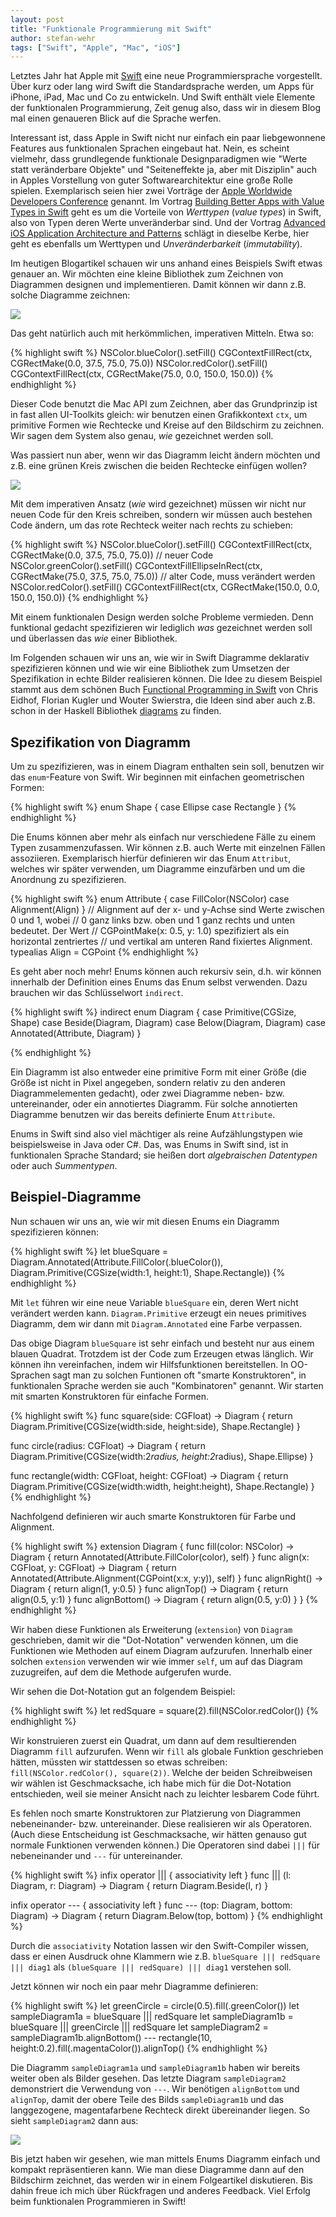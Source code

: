 ```yaml
---
layout: post
title: "Funktionale Programmierung mit Swift"
author: stefan-wehr
tags: ["Swift", "Apple", "Mac", "iOS"]
---
```


Letztes Jahr hat Apple mit [Swift](https://developer.apple.com/swift/)
eine neue Programmiersprache vorgestellt. Über kurz oder lang wird Swift
die Standardsprache werden, um Apps für iPhone, iPad, Mac und Co zu
entwickeln. Und Swift enthält viele Elemente der funktionalen
Programmierung, Zeit genug also, dass wir in diesem Blog mal einen
genaueren Blick auf die Sprache werfen.

Interessant ist, dass Apple in Swift nicht nur einfach ein paar
liebgewonnene Features aus funktionalen Sprachen eingebaut hat. Nein, es
scheint vielmehr, dass grundlegende funktionale Designparadigmen wie
"Werte statt veränderbare Objekte" und "Seiteneffekte ja, aber mit
Disziplin" auch in Apples Vorstellung von guter Softwarearchitektur eine
große Rolle spielen. Exemplarisch seien hier zwei Vorträge der
[Apple Worldwide Developers Conference](https://developer.apple.com/wwdc/) genannt.
Im Vortrag
[Building Better Apps with Value Types in Swift](https://www.youtube.com/watch?v=av4i3x-aZbM)
geht es um die Vorteile von *Werttypen* (*value types*) in Swift, also von
Typen deren Werte unveränderbar sind. Und der Vortrag
[Advanced iOS Application Architecture and Patterns](https://developer.apple.com/videos/play/wwdc2014-229/)
schlägt in dieselbe Kerbe, hier
geht es ebenfalls um Werttypen und *Unveränderbarkeit* (*immutability*).

<!-- more start -->

Im heutigen Blogartikel schauen wir uns anhand eines Beispiels Swift etwas
genauer an. Wir möchten eine kleine Bibliothek zum
Zeichnen von Diagrammen designen und implementieren. Damit können wir dann
z.B. solche Diagramme zeichnen:

<div class="center">
<img src="/files/swift/diag1.png" />
</div>

Das geht natürlich auch mit herkömmlichen, imperativen
Mitteln. Etwa so:

{% highlight swift %}
NSColor.blueColor().setFill()
CGContextFillRect(ctx, CGRectMake(0.0, 37.5, 75.0, 75.0))
NSColor.redColor().setFill()
CGContextFillRect(ctx, CGRectMake(75.0, 0.0, 150.0, 150.0))
{% endhighlight %}

Dieser Code benutzt die Mac API zum Zeichnen, aber das Grundprinzip ist in
fast allen UI-Toolkits gleich: wir benutzen einen Grafikkontext `ctx`, um
primitive Formen wie Rechtecke und Kreise auf den Bildschirm zu
zeichnen. Wir sagen dem System also genau, *wie* gezeichnet werden soll.

Was passiert nun aber, wenn wir das Diagramm leicht ändern möchten und
z.B. eine grünen Kreis zwischen die beiden Rechtecke einfügen wollen?

<div class="center">
<img src="/files/swift/diag2.png" />
</div>

Mit dem imperativen Ansatz (*wie* wird gezeichnet) müssen wir nicht nur
neuen Code für den Kreis schreiben, sondern wir müssen auch bestehen Code
ändern, um das rote Rechteck weiter nach rechts zu schieben:

{% highlight swift %}
NSColor.blueColor().setFill()
CGContextFillRect(ctx, CGRectMake(0.0, 37.5, 75.0, 75.0))
// neuer Code
NSColor.greenColor().setFill()
CGContextFillEllipseInRect(ctx, CGRectMake(75.0, 37.5, 75.0, 75.0))
// alter Code, muss verändert werden
NSColor.redColor().setFill()
CGContextFillRect(ctx, CGRectMake(150.0, 0.0, 150.0, 150.0))
{% endhighlight %}

Mit einem funktionalen Design werden solche Probleme vermieden. Denn
funktional gedacht spezifizieren wir lediglich *was* gezeichnet werden
soll und überlassen das *wie* einer Bibliothek.

Im Folgenden schauen wir uns an, wie wir in Swift Diagramme
deklarativ spezifizieren können und wie wir eine Bibliothek zum Umsetzen
der Spezifikation in echte Bilder realisieren können. Die Idee zu diesem
Beispiel stammt aus dem schönen Buch
[Functional Programming in Swift](https://www.objc.io/books/) von
Chris Eidhof, Florian Kugler und Wouter Swierstra, die Ideen sind aber
auch z.B. schon in der Haskell Bibliothek
[diagrams](http://projects.haskell.org/diagrams/) zu finden.

## Spezifikation von Diagramm

Um zu spezifizieren, was in einem Diagram enthalten sein soll, benutzen
wir das `enum`-Feature von Swift. Wir beginnen mit einfachen geometrischen Formen:

{% highlight swift %}
enum Shape {
    case Ellipse
    case Rectangle
}
{% endhighlight %}

Die Enums können aber mehr als einfach nur verschiedene Fälle zu einem
Typen zusammenzufassen. Wir können z.B. auch Werte mit einzelnen Fällen
assoziieren. Exemplarisch hierfür definieren wir das Enum `Attribut`, welches wir
später verwenden, um Diagramme einzufärben und um die Anordnung zu spezifizieren.

{% highlight swift %}
enum Attribute {
    case FillColor(NSColor)
    case Alignment(Align)
}
// Alignment auf der x- und y-Achse sind Werte zwischen 0 und 1, wobei
// 0 ganz links bzw. oben und 1 ganz rechts und unten bedeutet. Der Wert
// CGPointMake(x: 0.5, y: 1.0) spezifiziert als ein horizontal zentriertes
// und vertikal am unteren Rand fixiertes Alignment.
typealias Align = CGPoint
{% endhighlight %}

Es geht aber noch mehr! Enums können auch rekursiv sein, d.h. wir können
innerhalb der Definition eines Enums das Enum selbst verwenden. Dazu
brauchen wir das Schlüsselwort `indirect`.

{% highlight swift %}
indirect enum Diagram {
    case Primitive(CGSize, Shape)
    case Beside(Diagram, Diagram)
    case Below(Diagram, Diagram)
    case Annotated(Attribute, Diagram)
}

{% endhighlight %}

Ein Diagramm ist also entweder eine primitive Form mit einer Größe (die
Größe ist nicht in Pixel angegeben, sondern relativ zu den anderen
Diagrammelementen gedacht), oder zwei Diagramme neben- bzw. untereinander,
oder ein annotiertes Diagramm. Für solche annotierten Diagramme benutzen
wir das bereits definierte Enum `Attribute`.

Enums in Swift sind also viel mächtiger
als reine Aufzählungstypen wie beispielsweise in Java oder C#. Das, was
Enums in Swift sind, ist in funktionalen Sprache Standard;
sie heißen dort
*algebraischen Datentypen* oder auch *Summentypen*.

## Beispiel-Diagramme

Nun schauen wir uns an, wie wir mit diesen Enums ein Diagramm
spezifizieren können:

{% highlight swift %}
let blueSquare = Diagram.Annotated(Attribute.FillColor(.blueColor()),
    Diagram.Primitive(CGSize(width:1, height:1), Shape.Rectangle))
{% endhighlight %}

Mit `let` führen wir eine neue Variable `blueSquare` ein, deren Wert nicht
verändert werden kann. `Diagram.Primitive` erzeugt ein neues primitives
Diagramm, dem wir dann mit `Diagram.Annotated` eine Farbe verpassen.

Das obige Diagram `blueSquare` ist sehr einfach und besteht nur aus einem blauen
Quadrat. Trotzdem ist der Code zum Erzeugen etwas länglich. Wir können ihn
vereinfachen, indem wir Hilfsfunktionen bereitstellen. In OO-Sprachen sagt
man zu solchen Funtionen oft "smarte Konstruktoren", in funktionalen
Sprache werden sie auch "Kombinatoren" genannt. Wir starten mit smarten
Konstruktoren für einfache Formen.

{% highlight swift %}
func square(side: CGFloat) -> Diagram {
    return Diagram.Primitive(CGSize(width:side, height:side), Shape.Rectangle)
}

func circle(radius: CGFloat) -> Diagram {
    return Diagram.Primitive(CGSize(width:2*radius, height:2*radius), Shape.Ellipse)
}

func rectangle(width: CGFloat, height: CGFloat) -> Diagram {
    return Diagram.Primitive(CGSize(width:width, height:height), Shape.Rectangle)
}
{% endhighlight %}

Nachfolgend definieren wir auch smarte Konstruktoren für Farbe und
Alignment. 

{% highlight swift %}
extension Diagram {
    func fill(color: NSColor) -> Diagram {
        return Annotated(Attribute.FillColor(color), self)
    }
    func align(x: CGFloat, y: CGFloat) -> Diagram {
        return Annotated(Attribute.Alignment(CGPoint(x:x, y:y)), self)
    }
    func alignRight() -> Diagram {
        return align(1, y:0.5)
    }
    func alignTop() -> Diagram {
        return align(0.5, y:1)
    }
    func alignBottom() -> Diagram {
        return align(0.5, y:0)
    }
}
{% endhighlight %}

Wir haben diese Funktionen als Erweiterung (`extension`)
von `Diagram` geschrieben, damit wir die "Dot-Notation" verwenden können,
um die Funktionen wie Methoden auf einem Diagram aufzurufen. Innerhalb einer solchen
`extension` verwenden wir wie immer `self`, um auf das Diagram zuzugreifen, auf dem
die Methode aufgerufen wurde.

Wir sehen die Dot-Notation gut an folgendem Beispiel:

{% highlight swift %}
let redSquare = square(2).fill(NSColor.redColor())
{% endhighlight %}

Wir konstruieren zuerst ein Quadrat, um dann auf dem resultierenden
Diagramm `fill` aufzurufen. Wenn wir `fill` als globale Funktion
geschrieben hätten, müssten wir stattdessen so etwas schreiben:
`fill(NSColor.redColor(), square(2))`. Welche der beiden Schreibweisen wir
wählen ist Geschmacksache, ich habe mich für die Dot-Notation entschieden,
weil sie meiner Ansicht nach zu leichter lesbarem Code führt.

Es fehlen noch smarte Konstruktoren zur Platzierung von Diagrammen
nebeneinander- bzw. untereinander. Diese realisieren wir als
Operatoren. (Auch diese Entscheidung ist Geschmacksache, wir hätten
genauso gut normale Funktionen verwenden können.) Die Operatoren sind
dabei `|||` für nebeneinander und `---` für untereinander.


{% highlight swift %}
infix operator ||| { associativity left }
func ||| (l: Diagram, r: Diagram) -> Diagram {
    return Diagram.Beside(l, r)
}

infix operator --- { associativity left }
func --- (top: Diagram, bottom: Diagram) -> Diagram {
    return Diagram.Below(top, bottom)
}
{% endhighlight %}

Durch die `associativity` Notation lassen wir den Swift-Compiler wissen,
dass er einen Ausdruck ohne Klammern wie z.B.
`blueSquare ||| redSquare ||| diag1` als
`(blueSquare ||| redSquare) ||| diag1` verstehen soll.

Jetzt können wir noch ein paar mehr Diagramme definieren:

{% highlight swift %}
let greenCircle = circle(0.5).fill(.greenColor())
let sampleDiagram1a = blueSquare ||| redSquare
let sampleDiagram1b = blueSquare ||| greenCircle ||| redSquare
let sampleDiagram2 =
    sampleDiagram1b.alignBottom() ---
    rectangle(10, height:0.2).fill(.magentaColor()).alignTop()
{% endhighlight %}


Die Diagramm `sampleDiagram1a` und `sampleDiagram1b` haben wir bereits weiter
oben als Bilder gesehen.
Das letzte Diagram `sampleDiagram2` demonstriert die Verwendung von
`---`. Wir benötigen `alignBottom` und `alignTop`, damit der obere Teile
des Bilds `sampleDiagram1b` und das langgezogene, magentafarbene Rechteck
direkt übereinander liegen. So sieht `sampleDiagram2` dann aus:

<div class="center">
<img src="/files/swift/diag3.png" />
</div>

Bis jetzt haben wir gesehen, wie man mittels Enums Diagramm einfach und
kompakt repräsentieren kann. Wie man diese Diagramme dann auf den
Bildschirm zeichnet, das werden wir in einem Folgeartikel diskutieren. Bis
dahin freue ich mich über Rückfragen und anderes Feedback. Viel Erfolg
beim funktionalen Programmieren in Swift!


<!-- more end -->
